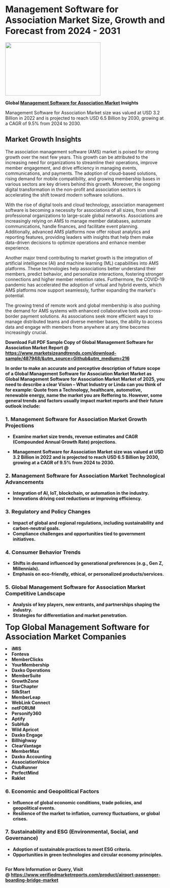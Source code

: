 <H1>Management Software for Association Market Size, Growth and Forecast from 2024 - 2031</H1><img class="aligncenter size-medium wp-image-584254" src="https://thirdeyenews.in/wp-content/uploads/2024/09/Global-Market-Research-300x168.jpeg" alt="" width="300" height="168" /><p><strong>Global&nbsp;<a href="https://www.marketsizeandtrends.com/download-sample/487948/&amp;utm_source=Github&utm_medium=216">Management Software for Association Market</a> Insights</strong></p><p>Management Software for Association Market size was valued at USD 3.2 Billion in 2022 and is projected to reach USD 6.5 Billion by 2030, growing at a CAGR of 9.5% from 2024 to 2030.</p><p><!DOCTYPE html> <html lang="en"> <head> <meta charset="UTF-8"> <meta name="viewport" content="width=device-width, initial-scale=1.0"> <title>Market Growth Insights for Association Management Software</title> </head> <body> <h2>Market Growth Insights</h2> <p>The association management software (AMS) market is poised for strong growth over the next few years. This growth can be attributed to the increasing need for organizations to streamline their operations, improve member engagement, and drive efficiency in managing events, communications, and payments. The adoption of cloud-based solutions, rising demand for mobile compatibility, and growing membership bases in various sectors are key drivers behind this growth. Moreover, the ongoing digital transformation in the non-profit and association sectors is accelerating the shift toward modern software solutions.</p> <p><strong></strong></p> <p>With the rise of digital tools and cloud technology, association management software is becoming a necessity for associations of all sizes, from small professional organizations to large-scale global networks. Associations are increasingly relying on AMS to manage member databases, automate communications, handle finances, and facilitate event planning. Additionally, advanced AMS platforms now offer robust analytics and reporting features, providing leaders with insights that help them make data-driven decisions to optimize operations and enhance member experience.</p> <p>Another major trend contributing to market growth is the integration of artificial intelligence (AI) and machine learning (ML) capabilities into AMS platforms. These technologies help associations better understand their members, predict behavior, and personalize interactions, fostering stronger connections and higher member retention rates. Furthermore, the COVID-19 pandemic has accelerated the adoption of virtual and hybrid events, which AMS platforms now support seamlessly, further expanding the market's potential.</p> <p>The growing trend of remote work and global membership is also pushing the demand for AMS systems with enhanced collaborative tools and cross-border payment solutions. As associations seek more efficient ways to manage distributed teams and diverse member bases, the ability to access data and engage with members from anywhere at any time becomes increasingly crucial.</p> <p><strong></p><p><span class=""><strong>Download Full PDF Sample Copy of Global Management Software for Association Market Report</strong> @ <a href="https://www.marketsizeandtrends.com/download-sample/487948/&amp;utm_source=Github&utm_medium=216" target="_blank">https://www.marketsizeandtrends.com/download-sample/487948/&amp;utm_source=Github&utm_medium=216</a></span></p><p>In order to make an accurate and perceptive description of future scope of a Global&nbsp;Management Software for Association Market Market as Global&nbsp;Management Software for Association Market Market of 2025, you need to describe a clear Vision &ndash; What Industry or Linda can you think of for example: Quote from a Technology, healthcare, automotive, renewable energy, name the market you are Reffering to. However, some general trends and factors usually impact market reports and their future outlook include:</p><h3>1.&nbsp;<strong>Management Software for Association Market Growth Projections</strong></h3><ul><li>Examine market size trends, revenue estimates and CAGR (Compounded Annual Growth Rate) projections.</li><li><p>Management Software for Association Market size was valued at USD 3.2 Billion in 2022 and is projected to reach USD 6.5 Billion by 2030, growing at a CAGR of 9.5% from 2024 to 2030.</p></li></ul><h3>2.&nbsp;<strong>Management Software for Association Market Technological Advancements</strong></h3><ul><li>Integration of AI, IoT, blockchain, or automation in the industry.</li><li>Innovations driving cost reductions or improving efficiency.</li></ul><h3>3.&nbsp;<strong>Regulatory and Policy Changes</strong></h3><ul><li>Impact of global and regional regulations, including sustainability and carbon-neutral goals.</li><li>Compliance challenges and opportunities tied to government initiatives.</li></ul><h3>4.&nbsp;<strong>Consumer Behavior Trends</strong></h3><ul><li>Shifts in demand influenced by generational preferences (e.g., Gen Z, Millennials).</li><li>Emphasis on eco-friendly, ethical, or personalized products/services.</li></ul><h3>5.&nbsp;<strong>Global Management Software for Association Market Competitive Landscape</strong></h3><ul><li>Analysis of key players, new entrants, and partnerships shaping the industry.</li><li>Strategies for differentiation and market penetration.</li></ul><p data-pm-slice="1 1 []"><span style="color: inherit; font-family: inherit; font-size: 25px;">Top Global Management Software for Association Market Companies</span></p><div class="" data-test-id=""><p><li>iMIS</li><li> Fonteva</li><li> MemberClicks</li><li> YourMembership</li><li> Daxko Operations</li><li> MemberSuite</li><li> GrowthZone</li><li> StarChapter</li><li> SilkStart</li><li> MemberLeap</li><li> WebLink Connect</li><li> netFORUM</li><li> Personify360</li><li> Aptify</li><li> SubHub</li><li> Wild Apricot</li><li> Daxko Engage</li><li> Billhighway</li><li> ClearVantage</li><li> MemberMax</li><li> Daxko Accounting</li><li> AssociationVoice</li><li> ClubRunner</li><li> PerfectMind</li><li> Raklet</li></p></div><h3>6.&nbsp;<strong>Economic and Geopolitical Factors</strong></h3><ul><li>Influence of global economic conditions, trade policies, and geopolitical events.</li><li>Resilience of the market to inflation, currency fluctuations, or global crises.</li></ul><h3>7.&nbsp;<strong>Sustainability and ESG (Environmental, Social, and Governance)</strong></h3><ul><li>Adoption of sustainable practices to meet ESG criteria.</li><li>Opportunities in green technologies and circular economy principles.</li></ul><h2><strong style="font-size: 14px;">For More Information or Query, Visit @&nbsp;</strong><a style="background-color: #ffffff; font-size: 14px;" href="https://www.marketsizeandtrends.com/report/management-software-for-association-market/" target="_blank">https://www.verifiedmarketreports.com/product/airport-passenger-boarding-bridge-market</a></h2>
